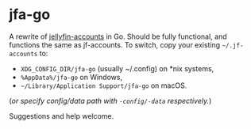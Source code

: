 # jfa-go

A rewrite of [jellyfin-accounts](https://github.com/hrfee/jellyfin-accounts) in Go. Should be fully functional, and functions the same as jf-accounts. To switch, copy your existing `~/.jf-accounts` to:

* `XDG_CONFIG_DIR/jfa-go` (usually ~/.config) on \*nix systems, 
* `%AppData%/jfa-go` on Windows,
* `~/Library/Application Support/jfa-go` on macOS.

(*or specify config/data path  with `-config/-data` respectively.*)

Suggestions and help welcome.
